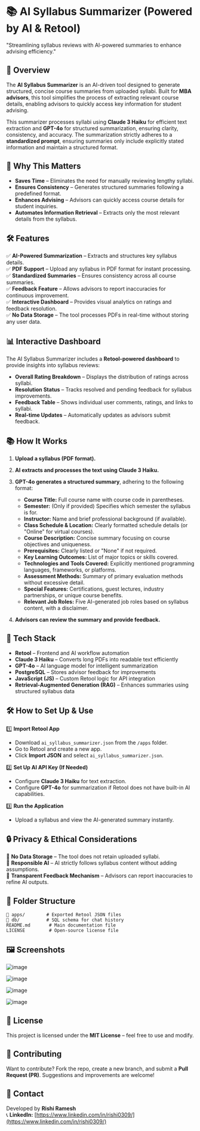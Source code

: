 # 📚 AI Syllabus Summarizer (Powered by AI & Retool)

"Streamlining syllabus reviews with AI-powered summaries to enhance advising efficiency."

## 🚀 Overview

The **AI Syllabus Summarizer** is an AI-driven tool designed to generate structured, concise course summaries from uploaded syllabi. Built for **MBA advisors**, this tool simplifies the process of extracting relevant course details, enabling advisors to quickly access key information for student advising.

This summarizer processes syllabi using **Claude 3 Haiku** for efficient text extraction and **GPT-4o** for structured summarization, ensuring clarity, consistency, and accuracy. The summarization strictly adheres to a **standardized prompt**, ensuring summaries only include explicitly stated information and maintain a structured format.

## 🌱 Why This Matters

- **Saves Time** – Eliminates the need for manually reviewing lengthy syllabi.  
- **Ensures Consistency** – Generates structured summaries following a predefined format.  
- **Enhances Advising** – Advisors can quickly access course details for student inquiries.  
- **Automates Information Retrieval** – Extracts only the most relevant details from the syllabus.  

## 🛠️ Features

✅ **AI-Powered Summarization** – Extracts and structures key syllabus details.  
✅ **PDF Support** – Upload any syllabus in PDF format for instant processing.  
✅ **Standardized Summaries** – Ensures consistency across all course summaries.  
✅ **Feedback Feature** – Allows advisors to report inaccuracies for continuous improvement.  
✅ **Interactive Dashboard** – Provides visual analytics on ratings and feedback resolution.  
✅ **No Data Storage** – The tool processes PDFs in real-time without storing any user data.  

## 📊 Interactive Dashboard

The AI Syllabus Summarizer includes a **Retool-powered dashboard** to provide insights into syllabus reviews:
- **Overall Rating Breakdown** – Displays the distribution of ratings across syllabi.
- **Resolution Status** – Tracks resolved and pending feedback for syllabus improvements.
- **Feedback Table** – Shows individual user comments, ratings, and links to syllabi.
- **Real-time Updates** – Automatically updates as advisors submit feedback.

## 📚 How It Works

1. **Upload a syllabus (PDF format).**  
2. **AI extracts and processes the text using Claude 3 Haiku.**  
3. **GPT-4o generates a structured summary**, adhering to the following format:  
   - **Course Title:** Full course name with course code in parentheses.  
   - **Semester:** (Only if provided) Specifies which semester the syllabus is for.  
   - **Instructor:** Name and brief professional background (if available).  
   - **Class Schedule & Location:** Clearly formatted schedule details (or "Online" for virtual courses).  
   - **Course Description:** Concise summary focusing on course objectives and uniqueness.  
   - **Prerequisites:** Clearly listed or "None" if not required.  
   - **Key Learning Outcomes:** List of major topics or skills covered.  
   - **Technologies and Tools Covered:** Explicitly mentioned programming languages, frameworks, or platforms.  
   - **Assessment Methods:** Summary of primary evaluation methods without excessive detail.  
   - **Special Features:** Certifications, guest lectures, industry partnerships, or unique course benefits.  
   - **Relevant Job Roles:** Five AI-generated job roles based on syllabus content, with a disclaimer.  

4. **Advisors can review the summary and provide feedback.**  

## 🌇 Tech Stack

- **Retool** – Frontend and AI workflow automation  
- **Claude 3 Haiku** – Converts long PDFs into readable text efficiently  
- **GPT-4o** – AI language model for intelligent summarization  
- **PostgreSQL** – Stores advisor feedback for improvements  
- **JavaScript (JS)** – Custom Retool logic for API integration  
- **Retrieval-Augmented Generation (RAG)** – Enhances summaries using structured syllabus data  

## 🛠️ How to Set Up & Use

1️⃣ **Import Retool App**  
- Download `ai_syllabus_summarizer.json` from the `/apps` folder.  
- Go to Retool and create a new app.  
- Click **Import JSON** and select `ai_syllabus_summarizer.json`.  

2️⃣ **Set Up AI API Key (If Needed)**  
- Configure **Claude 3 Haiku** for text extraction.  
- Configure **GPT-4o** for summarization if Retool does not have built-in AI capabilities.  

3️⃣ **Run the Application**  
- Upload a syllabus and view the AI-generated summary instantly.  

## 🔒 Privacy & Ethical Considerations

🚫 **No Data Storage** – The tool does not retain uploaded syllabi.  
🔄 **Responsible AI** – AI strictly follows syllabus content without adding assumptions.  
📢 **Transparent Feedback Mechanism** – Advisors can report inaccuracies to refine AI outputs.  

## 💽 Folder Structure
```
📂 apps/        # Exported Retool JSON files
📂 db/          # SQL schema for chat history
README.md       # Main documentation file
LICENSE         # Open-source license file
```

## 🖼️ Screenshots
![image](https://github.com/user-attachments/assets/1b8ffa8d-c8c4-4da2-b8e3-e9022a0312b7)

![image](https://github.com/user-attachments/assets/a7f440e7-95ed-447c-a9ae-be874ddb9165)

![image](https://github.com/user-attachments/assets/b4e98078-71d7-4f30-95f4-24cc5a14afda)

![image](https://github.com/user-attachments/assets/683b3a6b-50f4-4a4e-aa22-d7dc1f6a4a9b)


## 📝 License

This project is licensed under the **MIT License** – feel free to use and modify.

## 🤝 Contributing

Want to contribute? Fork the repo, create a new branch, and submit a **Pull Request (PR)**. Suggestions and improvements are welcome!

## 💎 Contact

Developed by **Rishi Ramesh**  
📞 **LinkedIn:** [https://www.linkedin.com/in/rishi0309/](https://www.linkedin.com/in/rishi0309/)
